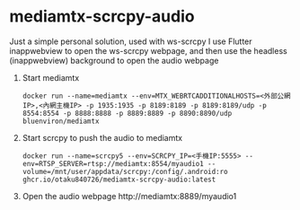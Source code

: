 # mediamtx-scrcpy-audio

Just a simple personal solution, used with ws-scrcpy
I use Flutter inappwebview to open the ws-scrcpy webpage, and then use the headless (inappwebview) background to open the audio webpage

1. Start mediamtx
   ````shell
   docker run --name=mediamtx --env=MTX_WEBRTCADDITIONALHOSTS=<外部公網IP>,<內網主機IP> -p 1935:1935 -p 8189:8189 -p 8189:8189/udp -p 8554:8554 -p 8888:8888 -p 8889:8889 -p 8890:8890/udp  bluenviron/mediamtx
   ````
2. Start scrcpy to push the audio to mediamtx
   ````shell
   docker run --name=scrcpy5 --env=SCRCPY_IP=<手機IP:5555> --env=RTSP_SERVER=rtsp://mediamtx:8554/myaudio1 --volume=/mnt/user/appdata/scrcpy:/config/.android:ro  ghcr.io/otaku840726/mediamtx-scrcpy-audio:latest
   ````
3. Open the audio webpage
   http://mediamtx:8889/myaudio1
